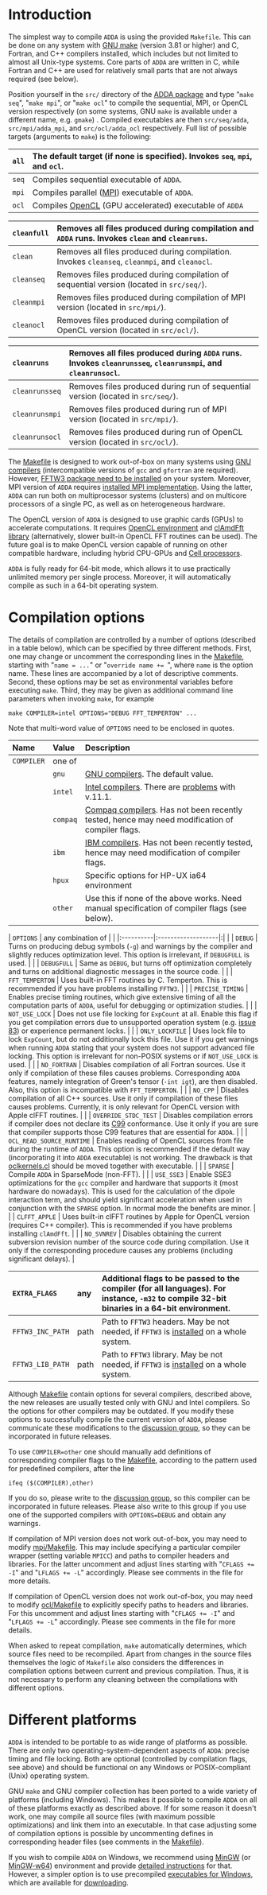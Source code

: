 

# Introduction #

The simplest way to compile `ADDA` is using the provided `Makefile`. This can be done on any system with [GNU make](http://www.gnu.org/software/make/) (version 3.81 or higher) and C, Fortran, and C++ compilers installed, which includes but not limited to almost all Unix-type systems. Core parts of `ADDA` are written in C, while Fortran and C++ are used for relatively small parts that are not always required (see below).

Position yourself in the `src/` directory of the [ADDA package](PackageDescription.md) and type "`make seq`", "`make mpi`", or "`make ocl`" to compile the sequential, MPI, or OpenCL version respectively (on some systems, GNU `make` is available under a different name, e.g. `gmake`) . Compiled executables are then `src/seq/adda`, `src/mpi/adda_mpi`, and `src/ocl/adda_ocl` respectively. Full list of possible targets (arguments to `make`) is the following:

| `all` | The default target (if none is specified). Invokes `seq`, `mpi`, and `ocl`. |
|:------|:----------------------------------------------------------------------------|
| `seq` | Compiles sequential executable of `ADDA`.                                   |
| `mpi` | Compiles parallel ([MPI](http://www.mpi-forum.org/)) executable of `ADDA`.  |
| `ocl` | Compiles [OpenCL](http://www.khronos.org/opencl/) (GPU accelerated) executable of `ADDA` |

| `cleanfull` | Removes all files produced during compilation and `ADDA` runs. Invokes `clean` and `cleanruns`. |
|:------------|:------------------------------------------------------------------------------------------------|
| `clean`     | Removes all files produced during compilation. Invokes `cleanseq`, `cleanmpi`, and `cleanocl`.  |
| `cleanseq`  | Removes files produced during compilation of sequential version (located in `src/seq/`).        |
| `cleanmpi`  | Removes files produced during compilation of MPI version (located in `src/mpi/`).               |
| `cleanocl`  | Removes files produced during compilation of OpenCL version (located in `src/ocl/`).            |

| `cleanruns` | Removes all files produced during `ADDA` runs. Invokes `cleanrunsseq`, `cleanrunsmpi`, and `cleanrunsocl`. |
|:------------|:-----------------------------------------------------------------------------------------------------------|
| `cleanrunsseq` | Removes files produced during run of sequential version (located in `src/seq/`).                           |
| `cleanrunsmpi` | Removes files produced during run of MPI version (located in `src/mpi/`).                                  |
| `cleanrunsocl` | Removes files produced during run of OpenCL version (located in `src/ocl/`).                               |

The [Makefile](http://code.google.com/p/a-dda/source/browse/trunk/src/Makefile) is designed to work out-of-box on many systems using [GNU compilers](http://www.gnu.org/software/gcc/) (intercompatible versions of `gcc` and `gfortran` are required). However, [FFTW3 package need to be installed](InstallingFFTW3.md) on your system. Moreover, MPI version of `ADDA` requires [installed MPI implementation](InstallingMPI.md). Using the latter, `ADDA` can run both on multiprocessor systems (clusters) and on multicore processors of a single PC, as well as on heterogeneous hardware.

The OpenCL version of `ADDA` is designed to use graphic cards (GPUs) to accelerate computations. It requires [OpenCL environment](OpenCL.md) and [clAmdFft library](InstallingclAmdFft.md) (alternatively, slower built-in OpenCL FFT routines can be used). The future goal is to make OpenCL version capable of running on other compatible hardware, including hybrid CPU-GPUs and [Cell processors](http://en.wikipedia.org/wiki/Cell_(microprocessor)).

`ADDA` is fully ready for 64-bit mode, which allows it to use practically unlimited memory per single process. Moreover, it will automatically compile as such in a 64-bit operating system.

# Compilation options #

The details of compilation are controlled by a number of options (described in a table below), which can be specified by three different methods. First, one may change or uncomment the corresponding lines in the [Makefile](http://code.google.com/p/a-dda/source/browse/trunk/src/Makefile), starting with "`name = ...`" or "`override name += `", where `name` is the option name. These lines are accompanied by a lot of descriptive comments. Second, these options may be set as environmental variables before executing `make`. Third, they may be given as additional command line parameters when invoking `make`, for example
```
make COMPILER=intel OPTIONS="DEBUG FFT_TEMPERTON" ...
```
Note that multi-word value of `OPTIONS` need to be enclosed in quotes.

| **Name** | **Value** | **Description** |
|:---------|:----------|:----------------|
| `COMPILER` | one of    |                 |
|          | `gnu`     | [GNU compilers](http://www.gnu.org/software/gcc/). The default value. |
|          | `intel`   | [Intel compilers](http://software.intel.com/en-us/intel-compilers/). There are [problems](http://code.google.com/p/a-dda/issues/detail?id=146) with v.11.1. |
|          | `compaq`  | [Compaq compilers](http://h30097.www3.hp.com/dtk/compaqc_ov.html). Has not been recently tested, hence may need modification of compiler flags. |
|          | `ibm`     | [IBM compilers](http://www-142.ibm.com/software/products/us/en/subcategory/SW760). Has not been recently tested, hence may need modification of compiler flags. |
|          | `hpux`    | Specific options for HP-UX ia64 environment |
|          | `other`   | Use this if none of the above works. Need manual specification of compiler flags (see below). |

| `OPTIONS` | any combination of | |
|:----------|:-------------------|:|
|           | `DEBUG`            | Turns on producing debug symbols (`-g`) and warnings by the compiler and slightly reduces optimization level. This option is irrelevant, if `DEBUGFULL` is used. |
|           | `DEBUGFULL`        | Same as `DEBUG`, but turns off optimization completely and turns on additional diagnostic messages in the source code. |
|           | `FFT_TEMPERTON`    | Uses built-in FFT routines by C. Temperton. This is recommended if you have problems installing `FFTW3`. |
|           | `PRECISE_TIMING`   | Enables precise timing routines, which give extensive timing of all the computation parts of `ADDA`, useful for debugging or optimization studies. |
|           | `NOT_USE_LOCK`     | Does not use file locking for `ExpCount` at all. Enable this flag if you get compilation errors due to unsupported operation system (e.g. [issue 83](https://code.google.com/p/a-dda/issues/detail?id=83)) or experience permanent locks. |
|           | `ONLY_LOCKFILE`    | Uses lock file to lock `ExpCount`, but do not additionally lock this file. Use it if you get warnings when running `ADDA` stating that your system does not support advanced file locking. This option is irrelevant for non-POSIX systems or if `NOT_USE_LOCK` is used. |
|           | `NO_FORTRAN`       | Disables compilation of all Fortran sources. Use it only if compilation of these files causes problems. Corresponding `ADDA` features, namely integration of Green's tensor (`-int igt`), are then disabled. Also, this option is incompatible with `FFT_TEMPERTON`. |
|           | `NO_CPP`           | Disables compilation of all C++ sources. Use it only if compilation of these files causes problems. Currently, it is only relevant for OpenCL version with Apple clFFT routines. |
|           | `OVERRIDE_STDC_TEST` | Disables compilation errors if compiler does not declare its [C99](http://www.open-std.org/JTC1/SC22/WG14/www/standards) conformance. Use it only if you are sure that compiler supports those C99 features that are essential for `ADDA`. |
|           | `OCL_READ_SOURCE_RUNTIME` | Enables reading of OpenCL sources from file during the runtime of `ADDA`. This option is recommended if the default way (incorporating it into `ADDA` executable) is not working. The drawback is that [oclkernels.cl](http://code.google.com/p/a-dda/source/browse/trunk/src/oclkernels.cl) should be moved together with executable. |
|           | `SPARSE`           | Compile `ADDA` in SparseMode (non-FFT). |
|           | `USE_SSE3`         | Enable SSE3 optimizations for the `gcc` compiler and hardware that supports it (most hardware do nowadays). This is used for the calculation of the dipole interaction term, and should yield significant acceleration when used in conjunction with the `SPARSE` option. In normal mode the benefits are minor. |
|           | `CLFFT_APPLE`      | Uses built-in clFFT routines by Apple for OpenCL version (requires C++ compiler). This is recommended if you have problems installing `clAmdFft`. |
|           | `NO_SVNREV`        | Disables obtaining the current subversion revision number of the source code during compilation. Use it only if the corresponding procedure causes any problems (including significant delays). |

| `EXTRA_FLAGS` | any | Additional flags to be passed to the compiler (for all languages). For instance, `-m32` to compile 32-bit binaries in a 64-bit environment. |
|:--------------|:----|:--------------------------------------------------------------------------------------------------------------------------------------------|
| `FFTW3_INC_PATH` | path | Path to `FFTW3` headers. May be not needed, if `FFTW3` is [installed](InstallingFFTW3.md) on a whole system.                                |
| `FFTW3_LIB_PATH` | path | Path to `FFTW3` library. May be not needed, if `FFTW3` is [installed](InstallingFFTW3.md) on a whole system.                                |

Although [Makefile](http://code.google.com/p/a-dda/source/browse/trunk/src/Makefile) contain options for several compilers, described above, the new releases are usually tested only with GNU and Intel compilers. So the options for other compilers may be outdated. If you modify these options to successfully compile the current version of `ADDA`, please communicate these modifications to the [discussion group](http://groups.google.com/group/adda-discuss), so they can be incorporated in future releases.

To use `COMPILER=other` one should manually add definitions of corresponding compiler flags to the [Makefile](http://code.google.com/p/a-dda/source/browse/trunk/src/Makefile), according to the pattern used for predefined compilers, after the line
```
ifeq ($(COMPILER),other)
```
If you do so, please write to the [discussion group](http://groups.google.com/group/adda-discuss), so this compiler can be incorporated in future releases. Please also write to this group if you use one of the supported compilers with `OPTIONS=DEBUG` and obtain any warnings.

If compilation of MPI version does not work out-of-box, you may need to modify [mpi/Makefile](http://code.google.com/p/a-dda/source/browse/trunk/src/mpi/Makefile). This may include specifying a particular compiler wrapper (setting variable `MPICC`) and paths to compiler headers and libraries. For the latter uncomment and adjust lines starting with "`CFLAGS += -I`" and "`LFLAGS += -L`" accordingly. Please see comments in the file for more details.

If compilation of OpenCL version does not work out-of-box, you may need to modify [ocl/Makefile](http://code.google.com/p/a-dda/source/browse/trunk/src/ocl/Makefile) to explicitly specify paths to headers and libraries. For this uncomment and adjust lines starting with "`CFLAGS += -I`" and "`LFLAGS += -L`" accordingly. Please see comments in the file for more details.

When asked to repeat compilation, `make` automatically determines, which source files need to be recompiled. Apart from changes in the source files themselves the logic of `Makefile` also considers the differences in compilation options between current and previous compilation. Thus, it is not necessary to perform any cleaning between the compilations with different options.

# Different platforms #
`ADDA` is intended to be portable to as wide range of platforms as possible. There are only two operating-system-dependent aspects of `ADDA`: precise timing and file locking. Both are optional (controlled by compilation flags, see above) and should be functional on any Windows or POSIX-compliant (Unix) operating system.

GNU `make` and GNU compiler collection has been ported to a wide variety of platforms (including Windows). This makes it possible to compile `ADDA` on all of these platforms exactly as described above. If for some reason it doesn't work, one may compile all source files (with maximum possible optimizations) and link them into an executable. In that case adjusting some of compilation options is possible by uncommenting defines in corresponding header files (see comments in the [Makefile](http://code.google.com/p/a-dda/source/browse/trunk/src/Makefile)).

If you wish to compile `ADDA` on Windows, we recommend using [MinGW](http://www.mingw.org/) (or [MinGW-w64](http://mingw-w64.sourceforge.net/)) environment and provide [detailed instructions](InstallingMinGW.md) for that. However, a simpler option is to use precompiled [executables for Windows](PackageDescription#Windows_executables.md), which are available for [downloading](Downloads.md).